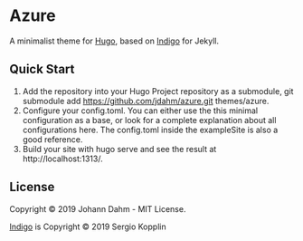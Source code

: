 Azure
=====

A minimalist theme for [Hugo](https://gohugo.io), based on
[Indigo](https://github.com/sergiokopplin/indigo) for Jekyll.

Quick Start
-----------

1. Add the repository into your Hugo Project repository as a submodule, git submodule add https://github.com/jdahm/azure.git themes/azure.
2. Configure your config.toml. You can either use the this minimal configuration as a base, or look for a complete explanation about all configurations here. The config.toml inside the exampleSite is also a good reference.
3. Build your site with hugo serve and see the result at http://localhost:1313/.

License
-------

Copyright © 2019 Johann Dahm - MIT License.

[Indigo](https://github.com/sergiokopplin/indigo) is Copyright © 2019 Sergio Kopplin
